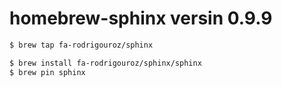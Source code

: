 homebrew-sphinx versin 0.9.9
===============

```bash
$ brew tap fa-rodrigouroz/sphinx

$ brew install fa-rodrigouroz/sphinx/sphinx
$ brew pin sphinx
```
